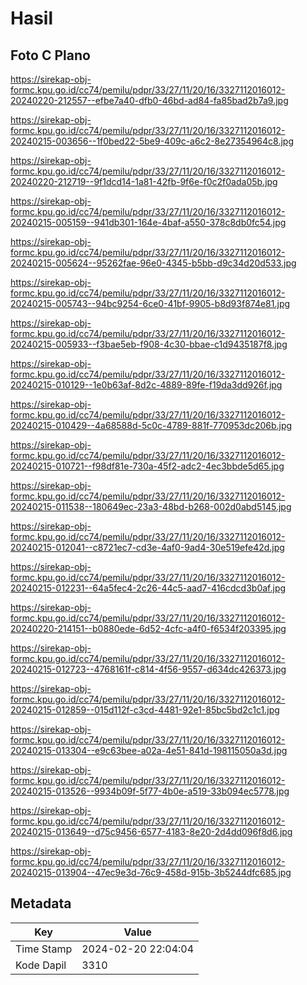 # Hasil

## Foto C Plano

https://sirekap-obj-formc.kpu.go.id/cc74/pemilu/pdpr/33/27/11/20/16/3327112016012-20240220-212557--efbe7a40-dfb0-46bd-ad84-fa85bad2b7a9.jpg

https://sirekap-obj-formc.kpu.go.id/cc74/pemilu/pdpr/33/27/11/20/16/3327112016012-20240215-003656--1f0bed22-5be9-409c-a6c2-8e27354964c8.jpg

https://sirekap-obj-formc.kpu.go.id/cc74/pemilu/pdpr/33/27/11/20/16/3327112016012-20240220-212719--9f1dcd14-1a81-42fb-9f6e-f0c2f0ada05b.jpg

https://sirekap-obj-formc.kpu.go.id/cc74/pemilu/pdpr/33/27/11/20/16/3327112016012-20240215-005159--941db301-164e-4baf-a550-378c8db0fc54.jpg

https://sirekap-obj-formc.kpu.go.id/cc74/pemilu/pdpr/33/27/11/20/16/3327112016012-20240215-005624--95262fae-96e0-4345-b5bb-d9c34d20d533.jpg

https://sirekap-obj-formc.kpu.go.id/cc74/pemilu/pdpr/33/27/11/20/16/3327112016012-20240215-005743--94bc9254-6ce0-41bf-9905-b8d93f874e81.jpg

https://sirekap-obj-formc.kpu.go.id/cc74/pemilu/pdpr/33/27/11/20/16/3327112016012-20240215-005933--f3bae5eb-f908-4c30-bbae-c1d9435187f8.jpg

https://sirekap-obj-formc.kpu.go.id/cc74/pemilu/pdpr/33/27/11/20/16/3327112016012-20240215-010129--1e0b63af-8d2c-4889-89fe-f19da3dd926f.jpg

https://sirekap-obj-formc.kpu.go.id/cc74/pemilu/pdpr/33/27/11/20/16/3327112016012-20240215-010429--4a68588d-5c0c-4789-881f-770953dc206b.jpg

https://sirekap-obj-formc.kpu.go.id/cc74/pemilu/pdpr/33/27/11/20/16/3327112016012-20240215-010721--f98df81e-730a-45f2-adc2-4ec3bbde5d65.jpg

https://sirekap-obj-formc.kpu.go.id/cc74/pemilu/pdpr/33/27/11/20/16/3327112016012-20240215-011538--180649ec-23a3-48bd-b268-002d0abd5145.jpg

https://sirekap-obj-formc.kpu.go.id/cc74/pemilu/pdpr/33/27/11/20/16/3327112016012-20240215-012041--c8721ec7-cd3e-4af0-9ad4-30e519efe42d.jpg

https://sirekap-obj-formc.kpu.go.id/cc74/pemilu/pdpr/33/27/11/20/16/3327112016012-20240215-012231--64a5fec4-2c26-44c5-aad7-416cdcd3b0af.jpg

https://sirekap-obj-formc.kpu.go.id/cc74/pemilu/pdpr/33/27/11/20/16/3327112016012-20240220-214151--b0880ede-6d52-4cfc-a4f0-f6534f203395.jpg

https://sirekap-obj-formc.kpu.go.id/cc74/pemilu/pdpr/33/27/11/20/16/3327112016012-20240215-012723--4768161f-c814-4f56-9557-d634dc426373.jpg

https://sirekap-obj-formc.kpu.go.id/cc74/pemilu/pdpr/33/27/11/20/16/3327112016012-20240215-012859--015d112f-c3cd-4481-92e1-85bc5bd2c1c1.jpg

https://sirekap-obj-formc.kpu.go.id/cc74/pemilu/pdpr/33/27/11/20/16/3327112016012-20240215-013304--e9c63bee-a02a-4e51-841d-198115050a3d.jpg

https://sirekap-obj-formc.kpu.go.id/cc74/pemilu/pdpr/33/27/11/20/16/3327112016012-20240215-013526--9934b09f-5f77-4b0e-a519-33b094ec5778.jpg

https://sirekap-obj-formc.kpu.go.id/cc74/pemilu/pdpr/33/27/11/20/16/3327112016012-20240215-013649--d75c9456-6577-4183-8e20-2d4dd096f8d6.jpg

https://sirekap-obj-formc.kpu.go.id/cc74/pemilu/pdpr/33/27/11/20/16/3327112016012-20240215-013904--47ec9e3d-76c9-458d-915b-3b5244dfc685.jpg


## Metadata

| Key        | Value               |
| ---------- | ------------------- |
| Time Stamp | 2024-02-20 22:04:04 |
| Kode Dapil | 3310                |



